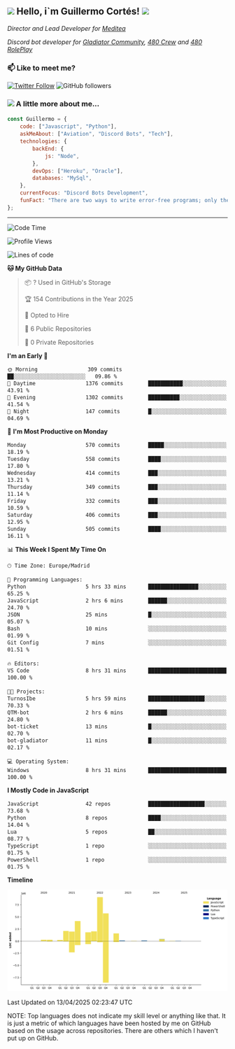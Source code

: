 <h2><img src="https://emojis.slackmojis.com/emojis/images/1531849430/4246/blob-sunglasses.gif?1531849430" width="30"/> Hello, i`m Guillermo Cortés! <img src="https://media.giphy.com/media/PiuVH04cd9JcmqqWKK/giphy.gif" width="50"></h2>
<p><em>Director and Lead Developer for <a href="https://mediteavirtual.es/">Meditea</a>
</em></p>
<p><em>Discord bot developer for <a href="https://discord.comunidadgladiator.com">Gladiator Community</a>, <a href="https://discord.gg/UpvpkUbGdA">480 Crew</a> and <a href="https://discord.gg/dmMRQgH3tu">480 RolePlay</a>
</em></p>

### 📫 Like to meet me?

[![Twitter Follow](https://img.shields.io/twitter/follow/concara3443?label=Follow)](https://twitter.com/intent/follow?screen_name=concara3443)
![GitHub followers](https://img.shields.io/github/followers/concara3443?label=Follow&style=social)

### <img src="https://media.giphy.com/media/WFZvB7VIXBgiz3oDXE/giphy.gif" width="50"> A little more about me...  

```javascript
const Guillermo = {
    code: ["Javascript", "Python"],
    askMeAbout: ["Aviation", "Discord Bots", "Tech"],
    technologies: {
        backEnd: {
            js: "Node",
        },
        devOps: ["Heroku", "Oracle"],
        databases: "MySql",
    },
    currentFocus: "Discord Bots Development",
    funFact: "There are two ways to write error-free programs; only the third one works"
};
```

---

<!--START_SECTION:waka-->
![Code Time](http://img.shields.io/badge/Code%20Time-583%20hrs%2052%20mins-blue)

![Profile Views](http://img.shields.io/badge/Profile%20Views-0-blue)

![Lines of code](https://img.shields.io/badge/From%20Hello%20World%20I%27ve%20Written-29.5%20million%20lines%20of%20code-blue)

**🐱 My GitHub Data** 

> 📦 ? Used in GitHub's Storage 
 > 
> 🏆 154 Contributions in the Year 2025
 > 
> 💼 Opted to Hire
 > 
> 📜 6 Public Repositories 
 > 
> 🔑 0 Private Repositories 
 > 
**I'm an Early 🐤** 

```text
🌞 Morning                309 commits         ██░░░░░░░░░░░░░░░░░░░░░░░   09.86 % 
🌆 Daytime                1376 commits        ███████████░░░░░░░░░░░░░░   43.91 % 
🌃 Evening                1302 commits        ██████████░░░░░░░░░░░░░░░   41.54 % 
🌙 Night                  147 commits         █░░░░░░░░░░░░░░░░░░░░░░░░   04.69 % 
```
📅 **I'm Most Productive on Monday** 

```text
Monday                   570 commits         █████░░░░░░░░░░░░░░░░░░░░   18.19 % 
Tuesday                  558 commits         ████░░░░░░░░░░░░░░░░░░░░░   17.80 % 
Wednesday                414 commits         ███░░░░░░░░░░░░░░░░░░░░░░   13.21 % 
Thursday                 349 commits         ███░░░░░░░░░░░░░░░░░░░░░░   11.14 % 
Friday                   332 commits         ███░░░░░░░░░░░░░░░░░░░░░░   10.59 % 
Saturday                 406 commits         ███░░░░░░░░░░░░░░░░░░░░░░   12.95 % 
Sunday                   505 commits         ████░░░░░░░░░░░░░░░░░░░░░   16.11 % 
```


📊 **This Week I Spent My Time On** 

```text
🕑︎ Time Zone: Europe/Madrid

💬 Programming Languages: 
Python                   5 hrs 33 mins       ████████████████░░░░░░░░░   65.25 % 
JavaScript               2 hrs 6 mins        ██████░░░░░░░░░░░░░░░░░░░   24.70 % 
JSON                     25 mins             █░░░░░░░░░░░░░░░░░░░░░░░░   05.07 % 
Bash                     10 mins             ░░░░░░░░░░░░░░░░░░░░░░░░░   01.99 % 
Git Config               7 mins              ░░░░░░░░░░░░░░░░░░░░░░░░░   01.51 % 

🔥 Editors: 
VS Code                  8 hrs 31 mins       █████████████████████████   100.00 % 

🐱‍💻 Projects: 
TurnosIbe                5 hrs 59 mins       ██████████████████░░░░░░░   70.33 % 
QTM-bot                  2 hrs 6 mins        ██████░░░░░░░░░░░░░░░░░░░   24.80 % 
bot-ticket               13 mins             █░░░░░░░░░░░░░░░░░░░░░░░░   02.70 % 
bot-gladiator            11 mins             █░░░░░░░░░░░░░░░░░░░░░░░░   02.17 % 

💻 Operating System: 
Windows                  8 hrs 31 mins       █████████████████████████   100.00 % 
```

**I Mostly Code in JavaScript** 

```text
JavaScript               42 repos            ██████████████████░░░░░░░   73.68 % 
Python                   8 repos             ████░░░░░░░░░░░░░░░░░░░░░   14.04 % 
Lua                      5 repos             ██░░░░░░░░░░░░░░░░░░░░░░░   08.77 % 
TypeScript               1 repo              ░░░░░░░░░░░░░░░░░░░░░░░░░   01.75 % 
PowerShell               1 repo              ░░░░░░░░░░░░░░░░░░░░░░░░░   01.75 % 
```



**Timeline**

![Lines of Code chart](https://raw.githubusercontent.com/Concara3443/Concara3443/main/assets/bar_graph.png)


 Last Updated on 13/04/2025 02:23:47 UTC
<!--END_SECTION:waka-->

NOTE: Top languages does not indicate my skill level or anything like that. It is just a metric of which languages have been hosted by me on GitHub based on the usage across repositories. There are others which I haven't put up on GitHub.
